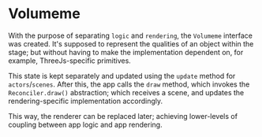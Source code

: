 # Volumeme

With the purpose of separating `logic` and `rendering`, the `Volumeme` interface was created. It's supposed to represent the qualities of an object within the stage; but without having to make the implementation dependent on, for example, ThreeJs-specific primitives.

This state is kept separately and updated using the `update` method for `actors`/`scenes`. After this, the app calls the `draw` method, which invokes the `Reconciler.draw()` abstraction; which receives a scene, and updates the rendering-specific implementation accordingly.

This way, the renderer can be replaced later; achieving lower-levels of coupling between app logic and app rendering.
